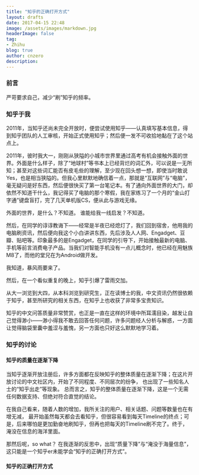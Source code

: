 ```yaml
---
title: "知乎的正确打开方式"
layout: drafts
date: 2017-04-15 22:48
image: /assets/images/markdown.jpg
headerImage: false
tag:
- Zhihu
blog: true
author: cnzero
description: 
---
```

### 前言
严苛要求自己，减少“刷”知乎的频率。

### 知乎于我

2011年，当知乎还尚未完全开放时，便尝试使用知乎——认真填写基本信息，得到知乎团队的人工审核，开始正式使用知乎；然后便一发不可收拾地黏在了这个站点上。

2011年，彼时我大一，刚刚从狭隘的小城市世界里通过高考有机会接触外面的世界。外面是什么样子，除了“地球村”等书本上已经背烂的词汇外，可以说是一无所知；甚至对这些词汇能否有皮毛些的理解，至少现在回头想一想，即使当时敢说Yes，也是相当狭隘的。但我心里默默地确信着一点，那就是“互联网”与“电脑”，毫无疑问是好东西，然后便很快买了第一台笔记本。有了通向外面世界的大门，却依然不知道干什么，我记得买了电脑的那个寒假，我在家练习了一个月的“金山打字通”键盘盲打，完了几天单机版CS，便从此与游戏无缘。

外面的世界，是什么？不知道。
谁能给我一线启发？不知道。

然后，在同学的谆谆教诲下——经常是半夜已经熄灯了，我们回到宿舍，他用我的电脑刷资讯，然后便向我这个小白讲讲东西，先后涉及人人网、Engadget、豆瓣、贴吧等。印象最多的是Engadget，在同学的引导下，开始接触最新的电脑、手机等前言消费电子产品。当我们对智能手机没有一点儿概念时，他已经在用魅族 M8了，而他的堂兄在为Android做开发。

我知道，暴风雨要来了。

然后，在一个看似重复的晚上，知乎引爆了雷雨交加。

从大一浏览到大四，从本科浏览到研究生，正在读博士的我，中文资讯仍然很依赖于知乎，甚至所研究的相关东西，在知乎上也收获了非常多宝贵知识。

知乎的中文问答质量非常赞赏，也正是一直在这样的环境中所耳濡目染，越发让自己觉得渺小——渺小得我不敢去回答任何问题，许多问题经人分析与解惑，一方面让觉得脑袋里囊中羞涩与羞愧，另一方面也只好这么默默地学习着。

### 知乎的讨论
#### 知乎的质量在逐渐下降
当知乎逐渐开放注册后，许多方面都在反映知乎的整体质量在逐渐下降；在这片开放讨论的中文社区内，开始了不同程度、不同层次的纷争， 也出现了一些知名人士的“知乎出走”等现象。 总而言之，知乎的整体质量在逐渐下降，这是一个无需任何数据支持、但绝对符合直觉的结论。

在我自己看来，随着人数的增加，我所关注的用户、相关话题、问题等数量也在有增无减， 最开始虽然每天都会去看知乎，但很容易看到每天Timeline的终点；可是，后来哪怕是更加勤奋地刷知乎，但再也把每天的Timeline刷不完了。终于，淹没在信息的海洋里面。

那然后呢，so what？ 在我逐渐的反思中，出现“质量下降”与“淹没于海量信息”， 这只能是一个知乎er未能学会“知乎的正确打开方式”。

#### 知乎的正确打开方式

